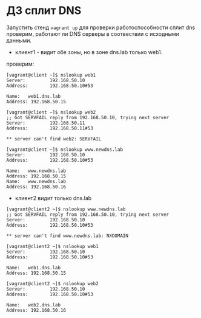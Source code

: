 # ДЗ сплит DNS
Запустить стенд ``` vagrant up ```
для проверки работоспособности сплит dns проверим, 
работают ли DNS серверы в соотвествии с исходными данными.

* клиент1 - видит обе зоны, но в зоне dns.lab только web1.

проверим:
```
[vagrant@client ~]$ nslookup web1 
Server:         192.168.50.10
Address:        192.168.50.10#53

Name:   web1.dns.lab
Address: 192.168.50.15
```
```
[vagrant@client ~]$ nslookup web2
;; Got SERVFAIL reply from 192.168.50.10, trying next server
Server:         192.168.50.11
Address:        192.168.50.11#53

** server can't find web2: SERVFAIL
```
```
[vagrant@client ~]$ nslookup www.newdns.lab
Server:         192.168.50.10
Address:        192.168.50.10#53

Name:   www.newdns.lab
Address: 192.168.50.15
Name:   www.newdns.lab
Address: 192.168.50.16
```
* клиент2 видит только dns.lab
```
[vagrant@client2 ~]$ nslookup www.newdns.lab
;; Got SERVFAIL reply from 192.168.50.10, trying next server
Server:         192.168.50.10
Address:        192.168.50.10#53

** server can't find www.newdns.lab: NXDOMAIN
```
```
[vagrant@client2 ~]$ nslookup web1
Server:         192.168.50.10
Address:        192.168.50.10#53

Name:   web1.dns.lab
Address: 192.168.50.15
```
```
[vagrant@client2 ~]$ nslookup web2
Server:         192.168.50.10
Address:        192.168.50.10#53

Name:   web2.dns.lab
Address: 192.168.50.16
```